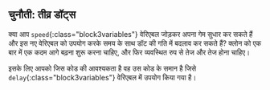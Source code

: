 ## चुनौती: तीव्र डॉट्स

क्या आप `speed`{:class="block3variables"} वेरिएबल जोड़कर अपना गेम सुधार कर सकते हैं और इस नए वेरिएबल को उपयोग करके समय के साथ डॉट की गति में बदलाव कर सकते हैं? क्लोन को एक बार में एक कदम आगे बढ़ना शुरू करना चाहिए, और फिर व्यवस्थित रुप से तेज और तेज होना चाहिए।

इसके लिए आपको जिस कोड की आवश्यकता है वह उस कोड के समान है जिसे `delay`{:class="block3variables"} वेरिएबल में उपयोग किया गया है।